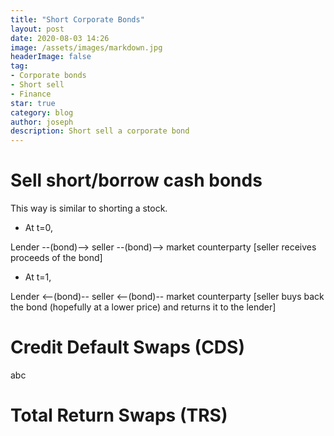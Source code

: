 ```yaml
---
title: "Short Corporate Bonds"
layout: post
date: 2020-08-03 14:26
image: /assets/images/markdown.jpg
headerImage: false
tag:
- Corporate bonds
- Short sell
- Finance
star: true
category: blog
author: joseph
description: Short sell a corporate bond
---
```

 
# Sell short/borrow cash bonds
This way is similar to shorting a stock. 

* At t=0, 

Lender --(bond)--> seller --(bond)--> market counterparty [seller receives proceeds of the bond]

* At t=1,

Lender <--(bond)-- seller <--(bond)-- market counterparty [seller buys back the bond (hopefully at a lower price) and returns it to the lender]

# Credit Default Swaps (CDS)
abc
# Total Return Swaps (TRS)


